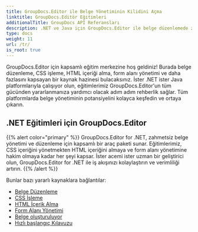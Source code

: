 ```yaml
---
title: GroupDocs.Editor ile Belge Yönetiminin Kilidini Açma
linktitle: GroupDocs.Editör Eğitimleri
additionalTitle: GroupDocs API Referansları
description: .NET ve Java için GroupDocs.Editor ile belge düzenlemede zahmetsizce ustalaşın. İş akışını kolaylaştırın, CSS'yi yönetin, HTML içeriğini alın ve daha fazlasını yapın!
type: docs
weight: 11
url: /tr/
is_root: true
---
```


GroupDocs.Editor için kapsamlı eğitim merkezine hoş geldiniz! Burada belge düzenleme, CSS işleme, HTML içeriği alma, form alanı yönetimi ve daha fazlasını kapsayan bir kaynak hazinesi bulacaksınız. İster .NET ister Java platformlarıyla çalışıyor olun, eğitimlerimiz GroupDocs.Editor'un tüm gücünden yararlanmanıza yardımcı olacak adım adım rehberlik sağlar. Tüm platformlarda belge yönetiminin potansiyelini kolayca keşfedin ve ortaya çıkarın.


## .NET Eğitimleri için GroupDocs.Editor
{{% alert color="primary" %}}
GroupDocs.Editor for .NET, zahmetsiz belge yönetimi ve düzenleme için kapsamlı bir araç paketi sunar. Eğitimlerimiz, CSS içeriğini yönetmekten HTML içeriğini almaya ve form alanı yönetimine hakim olmaya kadar her şeyi kapsar. İster acemi ister uzman bir geliştirici olun, GroupDocs.Editor for .NET ile iş akışınızı kolaylaştırın ve verimliliği artırın.
{{% /alert %}}

Bunlar bazı yararlı kaynaklara bağlantılar:
 
- [Belge Düzenleme](./net/document-editing/)
- [CSS İşleme](./net/css-handling/)
- [HTML İçerik Alma](./net/html-content-retrieval/)
- [Form Alanı Yönetimi](./net/form-field-management/)
- [Belge oluşturuluyor](./net/document-processing/)
- [Hızlı başlangıç Kılavuzu](./net/quick-start-guide/)